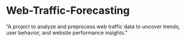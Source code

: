 # Web-Traffic-Forecasting
“A project to analyze and preprocess web traffic data to uncover trends, user behavior, and website performance insights.”
